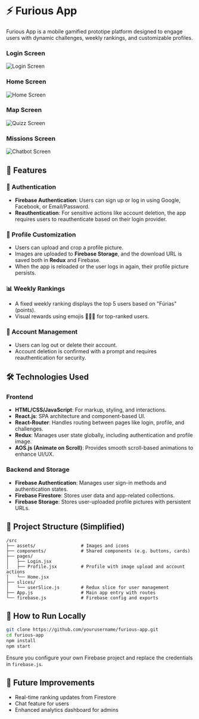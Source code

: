 # ⚡ Furious App

Furious App is a mobile gamified prototipe platform designed to engage users with dynamic challenges, weekly rankings, and customizable profiles.

### Login Screen
![Login Screen](./src/assets/login.png)

### Home Screen
![Home Screen](./src/assets/home.png)

### Map Screen
![Quizz Screen](./src/assets/quizz.png)

### Missions Screen
![Chatbot Screen](./src/assets/chatbot.png)

## 🚀 Features

### 🔐 Authentication
- **Firebase Authentication**: Users can sign up or log in using Google, Facebook, or Email/Password.
- **Reauthentication**: For sensitive actions like account deletion, the app requires users to reauthenticate based on their login provider.

### 📸 Profile Customization
- Users can upload and crop a profile picture.
- Images are uploaded to **Firebase Storage**, and the download URL is saved both in **Redux** and Firebase.
- When the app is reloaded or the user logs in again, their profile picture persists.

### 📊 Weekly Rankings
- A fixed weekly ranking displays the top 5 users based on "Fúrias" (points).
- Visual rewards using emojis 🥇🥈🥉 for top-ranked users.

### 📁 Account Management
- Users can log out or delete their account.
- Account deletion is confirmed with a prompt and requires reauthentication for security.

## 🛠 Technologies Used

### Frontend
- **HTML/CSS/JavaScript**: For markup, styling, and interactions.
- **React.js**: SPA architecture and component-based UI.
- **React-Router**: Handles routing between pages like login, profile, and challenges.
- **Redux**: Manages user state globally, including authentication and profile image.
- **AOS.js (Animate on Scroll)**: Provides smooth scroll-based animations to enhance UI/UX.

### Backend and Storage
- **Firebase Authentication**: Manages user sign-in methods and authentication states.
- **Firebase Firestore**: Stores user data and app-related collections.
- **Firebase Storage**: Stores user-uploaded profile pictures with persistent URLs.

## 📂 Project Structure (Simplified)
```
/src
├── assets/                 # Images and icons
├── components/             # Shared components (e.g. buttons, cards)
├── pages/
│   ├── Login.jsx
│   ├── Profile.jsx         # Profile with image upload and account actions
│   └── Home.jsx
├── slices/
│   └── userSlice.js        # Redux slice for user management
├── App.js                  # Main app entry with routes
└── firebase.js             # Firebase config and exports
```

## 🧪 How to Run Locally

```bash
git clone https://github.com/yourusername/furious-app.git
cd furious-app
npm install
npm start
```

Ensure you configure your own Firebase project and replace the credentials in `firebase.js`.

## 🧠 Future Improvements
- Real-time ranking updates from Firestore
- Chat feature for users
- Enhanced analytics dashboard for admins
